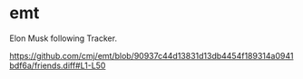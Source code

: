 # emt
Elon Musk following Tracker.

https://github.com/cmj/emt/blob/90937c44d13831d13db4454f189314a0941bdf6a/friends.diff#L1-L50
